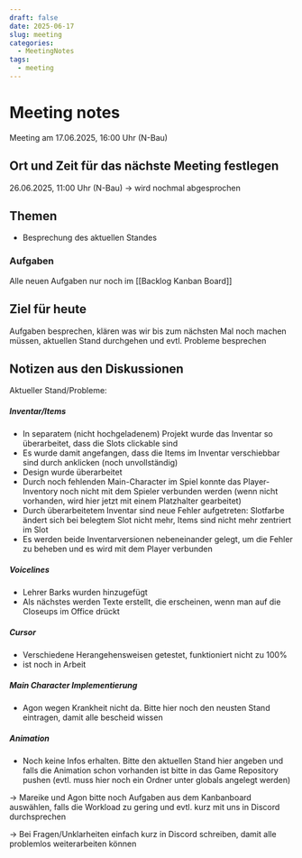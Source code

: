 ```yaml
---
draft: false
date: 2025-06-17
slug: meeting
categories:
  - MeetingNotes
tags:
  - meeting
---
```



# Meeting notes

Meeting am  17.06.2025, 16:00 Uhr (N-Bau)


## Ort und Zeit für das nächste Meeting festlegen
26.06.2025, 11:00 Uhr (N-Bau) -> wird nochmal abgesprochen

## Themen
- Besprechung des aktuellen Standes

### Aufgaben
Alle neuen Aufgaben nur noch im [[Backlog Kanban Board]]

## Ziel für heute
Aufgaben besprechen, klären was wir bis zum nächsten Mal noch machen müssen, aktuellen Stand durchgehen und evtl. Probleme besprechen

## Notizen aus den Diskussionen
Aktueller Stand/Probleme:

##### Inventar/Items
- In separatem (nicht hochgeladenem) Projekt wurde das Inventar so überarbeitet, dass die Slots clickable sind
- Es wurde damit angefangen, dass die Items im Inventar verschiebbar sind durch anklicken (noch unvollständig)
- Design wurde überarbeitet
- Durch noch fehlenden Main-Character im Spiel konnte das Player-Inventory noch nicht mit dem Spieler verbunden werden (wenn nicht vorhanden, wird hier jetzt mit einem Platzhalter gearbeitet)
- Durch überarbeitetem Inventar sind neue Fehler aufgetreten: Slotfarbe ändert sich bei belegtem Slot nicht mehr, Items sind nicht mehr zentriert im Slot
- Es werden beide Inventarversionen nebeneinander gelegt, um die Fehler zu beheben und es wird mit dem Player verbunden

##### Voicelines
- Lehrer Barks wurden hinzugefügt
- Als nächstes werden Texte erstellt, die erscheinen, wenn man auf die Closeups im Office drückt

##### Cursor
- Verschiedene Herangehensweisen getestet, funktioniert nicht zu 100%
- ist noch in Arbeit

##### Main Character Implementierung
- Agon wegen Krankheit nicht da. Bitte hier noch den neusten Stand eintragen, damit alle bescheid wissen

##### Animation
- Noch keine Infos erhalten. Bitte den aktuellen Stand hier angeben und falls die Animation schon vorhanden ist bitte in das Game Repository pushen (evtl. muss hier noch ein Ordner unter globals angelegt werden)


-> Mareike und Agon bitte noch Aufgaben aus dem Kanbanboard auswählen, falls die Workload zu gering und evtl. kurz mit uns in Discord durchsprechen

-> Bei Fragen/Unklarheiten einfach kurz in Discord schreiben, damit alle problemlos weiterarbeiten können



